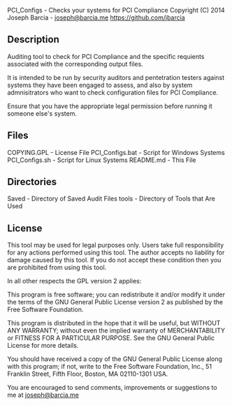  PCI_Configs - Checks your systems for PCI Compliance
 Copyright (C) 2014 Joseph Barcia - joseph@barcia.me
 https://github.com/jbarcia

 Description
 -----------
 Auditing tool to check for PCI Compliance and the specific requients
 associated with the corresponding output files.
 
 It is intended to be run by security auditors and pentetration testers 
 against systems they have been engaged to assess, and also by system 
 admnisitrators who want to check configuration files for PCI Compliance.

 Ensure that you have the appropriate legal permission before running it
 someone else's system.

 Files
 -------
 COPYING.GPL - License File
 PCI_Configs.bat - Script for Windows Systems
 PCI_Configs.sh - Script for Linux Systems
 README.md - This File

 Directories
 -------
 Saved - Directory of Saved Audit Files
 tools - Directory of Tools that Are Used


 License
 -------
 This tool may be used for legal purposes only.  Users take full responsibility
 for any actions performed using this tool.  The author accepts no liability
 for damage caused by this tool.  If you do not accept these condition then
 you are prohibited from using this tool.

 In all other respects the GPL version 2 applies:

 This program is free software; you can redistribute it and/or modify
 it under the terms of the GNU General Public License version 2 as
 published by the Free Software Foundation.

 This program is distributed in the hope that it will be useful,
 but WITHOUT ANY WARRANTY; without even the implied warranty of
 MERCHANTABILITY or FITNESS FOR A PARTICULAR PURPOSE.  See the
 GNU General Public License for more details.

 You should have received a copy of the GNU General Public License along
 with this program; if not, write to the Free Software Foundation, Inc.,
 51 Franklin Street, Fifth Floor, Boston, MA 02110-1301 USA.

 You are encouraged to send comments, improvements or suggestions to
 me at joseph@barcia.me
